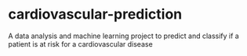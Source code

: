 # cardiovascular-prediction
A data analysis and machine learning project to predict and classify if a patient is at risk for a cardiovascular disease
